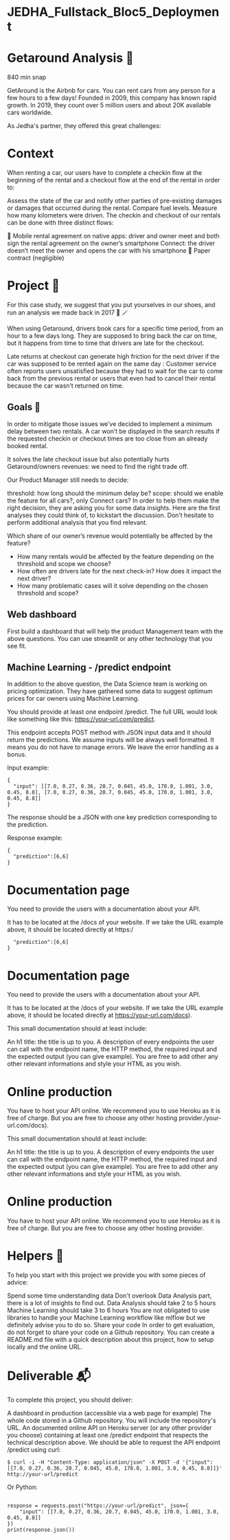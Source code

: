 # JEDHA_Fullstack_Bloc5_Deployment

# Getaround Analysis 🚗
840 min
snap

GetAround is the Airbnb for cars. You can rent cars from any person for a few hours to a few days! Founded in 2009, this company has known rapid growth. In 2019, they count over 5 million users and about 20K available cars worldwide.

As Jedha's partner, they offered this great challenges:

# Context
When renting a car, our users have to complete a checkin flow at the beginning of the rental and a checkout flow at the end of the rental in order to:

Assess the state of the car and notify other parties of pre-existing damages or damages that occurred during the rental.
Compare fuel levels.
Measure how many kilometers were driven.
The checkin and checkout of our rentals can be done with three distinct flows:

📱 Mobile rental agreement on native apps: driver and owner meet and both sign the rental agreement on the owner’s smartphone
Connect: the driver doesn’t meet the owner and opens the car with his smartphone
📝 Paper contract (negligible)
# Project 🚧
For this case study, we suggest that you put yourselves in our shoes, and run an analysis we made back in 2017 🔮 🪄

When using Getaround, drivers book cars for a specific time period, from an hour to a few days long. They are supposed to bring back the car on time, but it happens from time to time that drivers are late for the checkout.

Late returns at checkout can generate high friction for the next driver if the car was supposed to be rented again on the same day : Customer service often reports users unsatisfied because they had to wait for the car to come back from the previous rental or users that even had to cancel their rental because the car wasn’t returned on time.

## Goals 🎯
In order to mitigate those issues we’ve decided to implement a minimum delay between two rentals. A car won’t be displayed in the search results if the requested checkin or checkout times are too close from an already booked rental.

It solves the late checkout issue but also potentially hurts Getaround/owners revenues: we need to find the right trade off.

Our Product Manager still needs to decide:

threshold: how long should the minimum delay be?
scope: should we enable the feature for all cars?, only Connect cars?
In order to help them make the right decision, they are asking you for some data insights. Here are the first analyses they could think of, to kickstart the discussion. Don’t hesitate to perform additional analysis that you find relevant.

Which share of our owner’s revenue would potentially be affected by the feature?
* How many rentals would be affected by the feature depending on the threshold and scope we choose?
* How often are drivers late for the next check-in? How does it impact the next driver?
* How many problematic cases will it solve depending on the chosen threshold and scope?
## Web dashboard
First build a dashboard that will help the product Management team with the above questions. You can use streamlit or any other technology that you see fit.

## Machine Learning - /predict endpoint
In addition to the above question, the Data Science team is working on pricing optimization. They have gathered some data to suggest optimum prices for car owners using Machine Learning.

You should provide at least one endpoint /predict. The full URL would look like something like this: https://your-url.com/predict.

This endpoint accepts POST method with JSON input data and it should return the predictions. We assume inputs will be always well formatted. It means you do not have to manage errors. We leave the error handling as a bonus.

Input example:

```
{
  "input": [[7.0, 0.27, 0.36, 20.7, 0.045, 45.0, 170.0, 1.001, 3.0, 0.45, 8.8], [7.0, 0.27, 0.36, 20.7, 0.045, 45.0, 170.0, 1.001, 3.0, 0.45, 8.8]]
}
```
The response should be a JSON with one key prediction corresponding to the prediction.

Response example:
```
{
  "prediction":[6,6]
}
```
# Documentation page
You need to provide the users with a documentation about your API.

It has to be located at the /docs of your website. If we take the URL example above, it should be located directly at https:/
```{
  "prediction":[6,6]
}
```
# Documentation page
You need to provide the users with a documentation about your API.

It has to be located at the /docs of your website. If we take the URL example above, it should be located directly at https://your-url.com/docs).

This small documentation should at least include:

An h1 title: the title is up to you.
A description of every endpoints the user can call with the endpoint name, the HTTP method, the required input and the expected output (you can give example).
You are free to add other any other relevant informations and style your HTML as you wish.

# Online production
You have to host your API online. We recommend you to use Heroku as it is free of charge. But you are free to choose any other hosting provider./your-url.com/docs).

This small documentation should at least include:

An h1 title: the title is up to you.
A description of every endpoints the user can call with the endpoint name, the HTTP method, the required input and the expected output (you can give example).
You are free to add other any other relevant informations and style your HTML as you wish.

# Online production
You have to host your API online. We recommend you to use Heroku as it is free of charge. But you are free to choose any other hosting provider.

# Helpers 🦮
To help you start with this project we provide you with some pieces of advice:

Spend some time understanding data
Don't overlook Data Analysis part, there is a lot of insights to find out.
Data Analysis should take 2 to 5 hours
Machine Learning should take 3 to 6 hours
You are not obligated to use libraries to handle your Machine Learning workflow like mlflow but we definitely advise you to do so.
Share your code
In order to get evaluation, do not forget to share your code on a Github repository. You can create a README.md file with a quick description about this project, how to setup locally and the online URL.

# Deliverable 📬
To complete this project, you should deliver:

A dashboard in production (accessible via a web page for example)
The whole code stored in a Github repository. You will include the repository's URL.
An documented online API on Heroku server (or any other provider you choose) containing at least one /predict endpoint that respects the technical description above. We should be able to request the API endpoint /predict using curl:

```$ curl -i -H "Content-Type: application/json" -X POST -d '{"input": [[7.0, 0.27, 0.36, 20.7, 0.045, 45.0, 170.0, 1.001, 3.0, 0.45, 8.8]]}' http://your-url/predict```

Or Python:
```import requests

response = requests.post("https://your-url/predict", json={
    "input": [[7.0, 0.27, 0.36, 20.7, 0.045, 45.0, 170.0, 1.001, 3.0, 0.45, 8.8]]
})
print(response.json())
```

